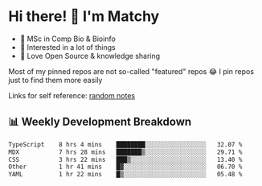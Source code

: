 # Hi there! 👋 I'm Matchy

- 🧬 MSc in Comp Bio & Bioinfo
- 🎈 Interested in a lot of things
- 💜 Love Open Source & knowledge sharing

Most of my pinned repos are not so-called "featured" repos 😂 I pin repos just to find them more easily

Links for self reference: [random notes](https://matchy233.github.io/random-notes)

## 📊 Weekly Development Breakdown

<!--START_SECTION:waka-->

```txt
TypeScript    8 hrs 4 mins    ████████░░░░░░░░░░░░░░░░░   32.07 %
MDX           7 hrs 28 mins   ███████▒░░░░░░░░░░░░░░░░░   29.71 %
CSS           3 hrs 22 mins   ███▒░░░░░░░░░░░░░░░░░░░░░   13.40 %
Other         1 hr 41 mins    █▓░░░░░░░░░░░░░░░░░░░░░░░   06.70 %
YAML          1 hr 22 mins    █▒░░░░░░░░░░░░░░░░░░░░░░░   05.48 %
```

<!--END_SECTION:waka-->
